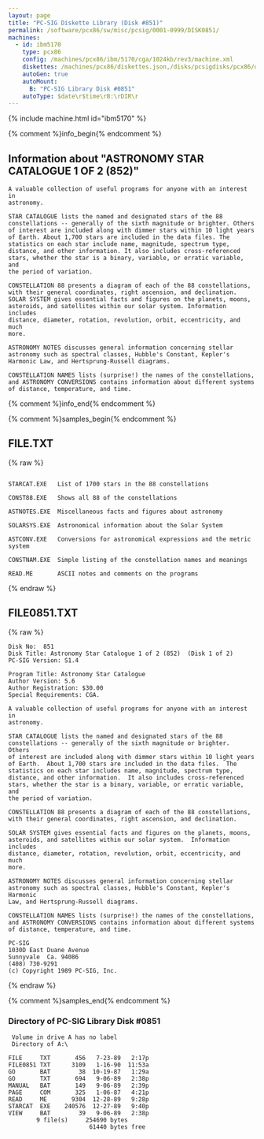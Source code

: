 ```yaml
---
layout: page
title: "PC-SIG Diskette Library (Disk #851)"
permalink: /software/pcx86/sw/misc/pcsig/0001-0999/DISK0851/
machines:
  - id: ibm5170
    type: pcx86
    config: /machines/pcx86/ibm/5170/cga/1024kb/rev3/machine.xml
    diskettes: /machines/pcx86/diskettes.json,/disks/pcsigdisks/pcx86/diskettes.json
    autoGen: true
    autoMount:
      B: "PC-SIG Library Disk #0851"
    autoType: $date\r$time\rB:\rDIR\r
---
```


{% include machine.html id="ibm5170" %}

{% comment %}info_begin{% endcomment %}

## Information about "ASTRONOMY STAR CATALOGUE 1 OF 2 (852)"

    A valuable collection of useful programs for anyone with an interest in
    astronomy.
    
    STAR CATALOGUE lists the named and designated stars of the 88
    constellations -- generally of the sixth magnitude or brighter. Others
    of interest are included along with dimmer stars within 10 light years
    of Earth. About 1,700 stars are included in the data files. The
    statistics on each star include name, magnitude, spectrum type,
    distance, and other information. It also includes cross-referenced
    stars, whether the star is a binary, variable, or erratic variable, and
    the period of variation.
    
    CONSTELLATION 88 presents a diagram of each of the 88 constellations,
    with their general coordinates, right ascension, and declination.
    SOLAR SYSTEM gives essential facts and figures on the planets, moons,
    asteroids, and satellites within our solar system. Information includes
    distance, diameter, rotation, revolution, orbit, eccentricity, and much
    more.
    
    ASTRONOMY NOTES discusses general information concerning stellar
    astronomy such as spectral classes, Hubble's Constant, Kepler's
    Harmonic Law, and Hertsprung-Russell diagrams.
    
    CONSTELLATION NAMES lists (surprise!) the names of the constellations,
    and ASTRONOMY CONVERSIONS contains information about different systems
    of distance, temperature, and time.
{% comment %}info_end{% endcomment %}

{% comment %}samples_begin{% endcomment %}

## FILE.TXT

{% raw %}
```

STARCAT.EXE   List of 1700 stars in the 88 constellations

CONST88.EXE   Shows all 88 of the constellations

ASTNOTES.EXE  Miscellaneous facts and figures about astronomy

SOLARSYS.EXE  Astronomical information about the Solar System

ASTCONV.EXE   Conversions for astronomical expressions and the metric system

CONSTNAM.EXE  Simple listing of the constellation names and meanings

READ.ME       ASCII notes and comments on the programs

```
{% endraw %}

## FILE0851.TXT

{% raw %}
```
Disk No:  851                                                           
Disk Title: Astronomy Star Catalogue 1 of 2 (852)  (Disk 1 of 2)        
PC-SIG Version: S1.4                                                    
                                                                        
Program Title: Astronomy Star Catalogue                                 
Author Version: 5.6                                                     
Author Registration: $30.00                                             
Special Requirements: CGA.                                              
                                                                        
A valuable collection of useful programs for anyone with an interest in 
astronomy.                                                              
                                                                        
STAR CATALOGUE lists the named and designated stars of the 88           
constellations -- generally of the sixth magnitude or brighter.  Others 
of interest are included along with dimmer stars within 10 light years  
of Earth.  About 1,700 stars are included in the data files.  The       
statistics on each star includes name, magnitude, spectrum type,        
distance, and other information.  It also includes cross-referenced     
stars, whether the star is a binary, variable, or erratic variable, and 
the period of variation.                                                
                                                                        
CONSTELLATION 88 presents a diagram of each of the 88 constellations,   
with their general coordinates, right ascension, and declination.       
                                                                        
SOLAR SYSTEM gives essential facts and figures on the planets, moons,   
asteroids, and satellites within our solar system.  Information includes
distance, diameter, rotation, revolution, orbit, eccentricity, and much 
more.                                                                   
                                                                        
ASTRONOMY NOTES discusses general information concerning stellar        
astronomy such as spectral classes, Hubble's Constant, Kepler's Harmonic
Law, and Hertsprung-Russell diagrams.                                   
                                                                        
CONSTELLATION NAMES lists (surprise!) the names of the constellations,  
and ASTRONOMY CONVERSIONS contains information about different systems  
of distance, temperature, and time.                                     
                                                                        
PC-SIG                                                                  
1030D East Duane Avenue                                                 
Sunnyvale  Ca. 94086                                                    
(408) 730-9291                                                          
(c) Copyright 1989 PC-SIG, Inc.                                         
```
{% endraw %}

{% comment %}samples_end{% endcomment %}

### Directory of PC-SIG Library Disk #0851

     Volume in drive A has no label
     Directory of A:\

    FILE     TXT       456   7-23-89   2:17p
    FILE0851 TXT      3109   1-16-90  11:53a
    GO       BAT        38  10-19-87   1:29a
    GO       TXT       694   9-06-89   2:38p
    MANUAL   BAT       149   9-06-89   2:39p
    PAGE     COM       325   1-06-87   4:21p
    READ     ME       9304  12-28-89   9:28p
    STARCAT  EXE    240576  12-27-89   9:40p
    VIEW     BAT        39   9-06-89   2:38p
            9 file(s)     254690 bytes
                           61440 bytes free

